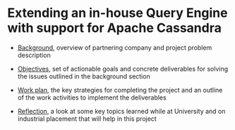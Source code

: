 Extending an in-house Query Engine with support for Apache Cassandra
====================================================================

-   [Background](background), overview of partnering company and project problem description

-   [Objectives](objectives), set of actionable goals and concrete deliverables for solving the issues outlined in the background section

-   [Work plan](work_plan), the key strategies for completing the project and an outline of the work activities to implement the deliverables

-   [Reflection](reflection), a look at some key topics learned while at University and on industrial placement that will help in this project


